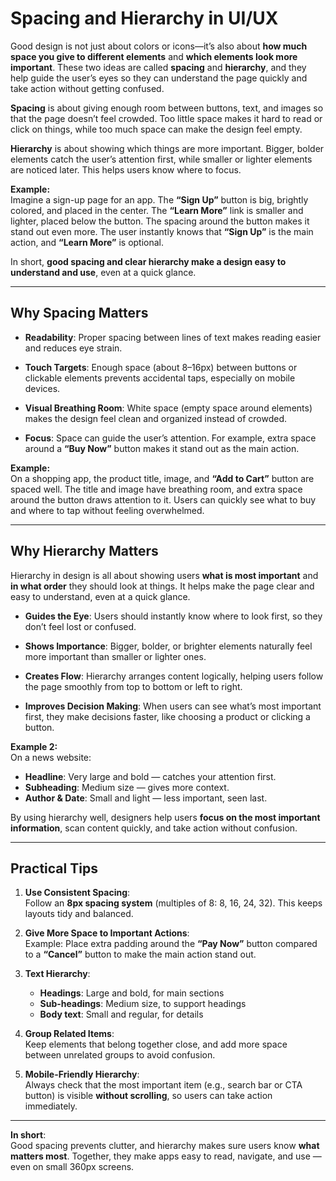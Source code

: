 # **Spacing and Hierarchy in UI/UX**

Good design is not just about colors or icons—it’s also about **how much space you give to different elements** and **which elements look more important**. These two ideas are called **spacing** and **hierarchy**, and they help guide the user’s eyes so they can understand the page quickly and take action without getting confused.

**Spacing** is about giving enough room between buttons, text, and images so that the page doesn’t feel crowded. Too little space makes it hard to read or click on things, while too much space can make the design feel empty.

**Hierarchy** is about showing which things are more important. Bigger, bolder elements catch the user’s attention first, while smaller or lighter elements are noticed later. This helps users know where to focus.

**Example:**  
Imagine a sign-up page for an app. The **“Sign Up”** button is big, brightly colored, and placed in the center. The **“Learn More”** link is smaller and lighter, placed below the button. The spacing around the button makes it stand out even more. The user instantly knows that **“Sign Up”** is the main action, and **“Learn More”** is optional.

In short, **good spacing and clear hierarchy make a design easy to understand and use**, even at a quick glance.

---

## **Why Spacing Matters**

- **Readability**: Proper spacing between lines of text makes reading easier and reduces eye strain.  

- **Touch Targets**: Enough space (about 8–16px) between buttons or clickable elements prevents accidental taps, especially on mobile devices.  

- **Visual Breathing Room**: White space (empty space around elements) makes the design feel clean and organized instead of crowded.  

- **Focus**: Space can guide the user’s attention. For example, extra space around a **“Buy Now”** button makes it stand out as the main action.  

**Example:**  
On a shopping app, the product title, image, and **“Add to Cart”** button are spaced well. The title and image have breathing room, and extra space around the button draws attention to it. Users can quickly see what to buy and where to tap without feeling overwhelmed.  

---

## **Why Hierarchy Matters**

Hierarchy in design is all about showing users **what is most important** and **in what order** they should look at things. It helps make the page clear and easy to understand, even at a quick glance.

- **Guides the Eye**: Users should instantly know where to look first, so they don’t feel lost or confused.  

- **Shows Importance**: Bigger, bolder, or brighter elements naturally feel more important than smaller or lighter ones.  

- **Creates Flow**: Hierarchy arranges content logically, helping users follow the page smoothly from top to bottom or left to right.  

- **Improves Decision Making**: When users can see what’s most important first, they make decisions faster, like choosing a product or clicking a button. 

**Example 2:**  
On a news website:  
- **Headline**: Very large and bold — catches your attention first.  
- **Subheading**: Medium size — gives more context.  
- **Author & Date**: Small and light — less important, seen last.  

By using hierarchy well, designers help users **focus on the most important information**, scan content quickly, and take action without confusion.  

---

## **Practical Tips**

1. **Use Consistent Spacing**:  
   Follow an **8px spacing system** (multiples of 8: 8, 16, 24, 32). This keeps layouts tidy and balanced.  

2. **Give More Space to Important Actions**:  
   Example: Place extra padding around the **“Pay Now”** button compared to a **“Cancel”** button to make the main action stand out.  

3. **Text Hierarchy**:  
   - **Headings**: Large and bold, for main sections  
   - **Sub-headings**: Medium size, to support headings  
   - **Body text**: Small and regular, for details  

4. **Group Related Items**:  
   Keep elements that belong together close, and add more space between unrelated groups to avoid confusion.  

5. **Mobile-Friendly Hierarchy**:  
   Always check that the most important item (e.g., search bar or CTA button) is visible **without scrolling**, so users can take action immediately.
---

**In short**:  
Good spacing prevents clutter, and hierarchy makes sure users know **what matters most**. Together, they make apps easy to read, navigate, and use — even on small 360px screens.  
